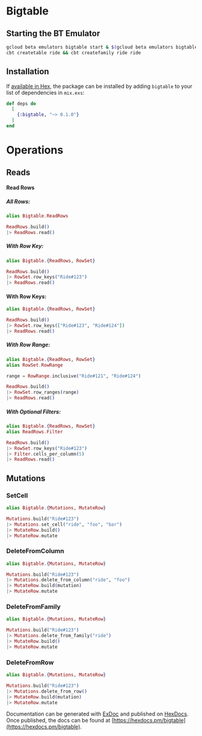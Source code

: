 # Bigtable

## Starting the BT Emulator

```bash
gcloud beta emulators bigtable start & $(gcloud beta emulators bigtable env-init)
cbt createtable ride && cbt createfamily ride ride
```

## Installation

If [available in Hex](https://hex.pm/docs/publish), the package can be installed
by adding `bigtable` to your list of dependencies in `mix.exs`:

```elixir
def deps do
  [
    {:bigtable, "~> 0.1.0"}
  ]
end
```

# Operations

## Reads

#### Read Rows

##### All Rows:

```elixir
alias Bigtable.ReadRows

ReadRows.build()
|> ReadRows.read()
```

##### With Row Key:

```elixir
alias Bigtable.{ReadRows, RowSet}

ReadRows.build()
|> RowSet.row_keys("Ride#123")
|> ReadRows.read()
```

#### With Row Keys:

```elixir
alias Bigtable.{ReadRows, RowSet}

ReadRows.build()
|> RowSet.row_keys(["Ride#123", "Ride#124"])
|> ReadRows.read()
```

##### With Row Range:

```elixir
alias Bigtable.{ReadRows, RowSet}
alias RowSet.RowRange

range = RowRange.inclusive("Ride#121", "Ride#124")

ReadRows.build()
|> RowSet.row_ranges(range)
|> ReadRows.read()
```

##### With Optional Filters:

```elixir
alias Bigtable.{ReadRows, RowSet}
alias ReadRows.Filter

ReadRows.build()
|> RowSet.row_keys("Ride#123")
|> Filter.cells_per_column(5)
|> ReadRows.read()
```

## Mutations

### SetCell

```elixir
alias Bigtable.{Mutations, MutateRow}

Mutations.build("Ride#123")
|> Mutations.set_cell("ride", "foo", "bar")
|> MutateRow.build()
|> MutateRow.mutate
```

### DeleteFromColumn

```elixir
alias Bigtable.{Mutations, MutateRow}

Mutations.build("Ride#123")
|> Mutations.delete_from_column("ride", "foo")
|> MutateRow.build(mutation)
|> MutateRow.mutate
```

### DeleteFromFamily

```elixir
alias Bigtable.{Mutations, MutateRow}

Mutations.build("Ride#123")
|> Mutations.delete_from_family("ride")
|> MutateRow.build()
|> MutateRow.mutate
```

### DeleteFromRow

```elixir
alias Bigtable.{Mutations, MutateRow}

Mutations.build("Ride#123")
|> Mutations.delete_from_row()
|> MutateRow.build(mutation)
|> MutateRow.mutate
```

Documentation can be generated with [ExDoc](https://github.com/elixir-lang/ex_doc)
and published on [HexDocs](https://hexdocs.pm). Once published, the docs can
be found at [https://hexdocs.pm/bigtable](https://hexdocs.pm/bigtable).
